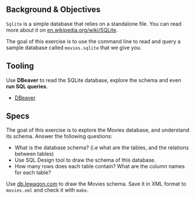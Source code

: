 ## Background & Objectives

`Sqlite` is a simple database that relies on a standalone file.
You can read more about it on [en.wikipedia.org/wiki/SQLite](http://en.wikipedia.org/wiki/SQLite).

The goal of this exercise is to use the command line to read and query a sample database called `movies.sqlite` that we give you.

## Tooling

Use **DBeaver** to read the SQLite database, explore the schema and even **run SQL queries**.

- [DBeaver](https://dbeaver.io/)

## Specs

The goal of this exercise is to explore the Movies database, and understand its schema. Answer the following questions:

- What is the database schema? (i.e what are the tables, and the relations between tables)
- Use SQL Design tool to draw the schema of this database.
- How many rows does each table contain? What are the column names for each table?

Use [db.lewagon.com](http://db.lewagon.com/) to draw the Movies schema. Save it in XML format to `movies.xml` and check it with `make`.
